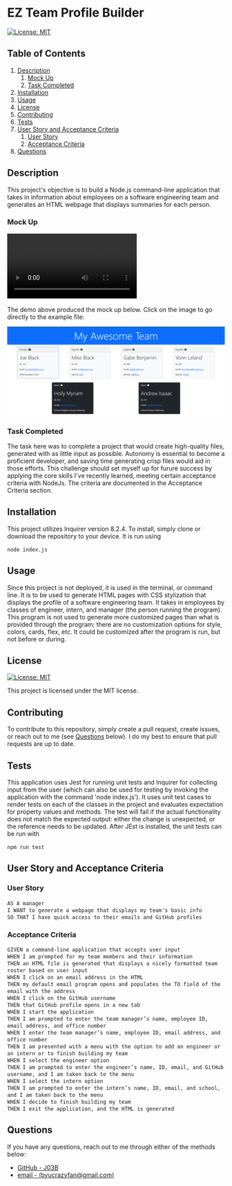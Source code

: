 # EZ Team Profile Builder

[![License: MIT](https://img.shields.io/badge/License-MIT-yellow.svg)](https://opensource.org/licenses/MIT)

## Table of Contents

1. [Description](#description)
    1. [Mock Up](#mock-up)
    2. [Task Completed](#task-completed)
2. [Installation](#installation)
3. [Usage](#usage)
4. [License](#license)
5. [Contributing](#contributing)
6. [Tests](#tests)
7. [User Story and Acceptance Criteria](#user-story-and-acceptance-criteria)
    1. [User Story](#user-story)
    2. [Acceptance Criteria](#acceptance-criteria)
8. [Questions](#questions)

## Description

This project's objective is to build a Node.js command-line application that takes in information about employees on a software engineering team and generates an HTML webpage that displays summaries for each person.

### Mock Up
![A walkthrough video of how to use the application.](./assets/tutorial-team-profile.mp4)

The demo above produced the mock up below. Click on the image to go directly to the example file:

[![The example produced from the demo or walkthrough in the video above.](./assets/mockup-demo.png)](./dist/result.html)

### Task Completed
The task here was to complete a project that would create high-quality files, generated with as little input as possible. Autonomy is essential to become a proficient developer, and saving time generating crisp files would aid in those efforts. This challenge should set myself up for furure success by applying the core skills I've recently learned, meeting certain acceptance criteria with NodeJs. The criteria are documented in the Acceptance Criteria section. 

## Installation

This project utilizes Inquirer version 8.2.4. To install, simply clone or download the repository to your device. It is run using 
```
node index.js
``` 

## Usage

Since this project is not deployed, it is used in the terminal, or command line. It is to be used to generate HTML pages with CSS stylization that displays the profile of a software engineering team. It takes in employees by classes of engineer, intern, and manager (the person running the program). This program is not used to generate more customized pages than what is provided through the program; there are no customization options for style, colors, cards, flex, etc. It could be customized after the program is run, but not before or during. 

## License

[![License: MIT](https://img.shields.io/badge/License-MIT-yellow.svg)](https://opensource.org/licenses/MIT)

This project is licensed under the MIT license.

## Contributing

To contribute to this repository, simply create a pull request, create issues, or reach out to me (see [Questions](#questions) below). I do my best to ensure that pull requests are up to date. 

## Tests

This application uses Jest for running unit tests and Inquirer for collecting input from the user (which can also be used for testing by invoking the application with the command 'node index.js'). It uses unit test cases to render tests on each of the classes in the project and evaluates expectation for property values and methods. The test will fail if the actual functionality does not match the expected output: either the change is unexpected, or the reference  needs to be updated. After JEst is installed, the unit tests can be run with
```
npm run test
```

## User Story and Acceptance Criteria

### User Story
```
AS A manager
I WANT to generate a webpage that displays my team's basic info
SO THAT I have quick access to their emails and GitHub profiles
```

### Acceptance Criteria
```
GIVEN a command-line application that accepts user input
WHEN I am prompted for my team members and their information
THEN an HTML file is generated that displays a nicely formatted team roster based on user input
WHEN I click on an email address in the HTML
THEN my default email program opens and populates the TO field of the email with the address
WHEN I click on the GitHub username
THEN that GitHub profile opens in a new tab
WHEN I start the application
THEN I am prompted to enter the team manager’s name, employee ID, email address, and office number
WHEN I enter the team manager’s name, employee ID, email address, and office number
THEN I am presented with a menu with the option to add an engineer or an intern or to finish building my team
WHEN I select the engineer option
THEN I am prompted to enter the engineer’s name, ID, email, and GitHub username, and I am taken back to the menu
WHEN I select the intern option
THEN I am prompted to enter the intern’s name, ID, email, and school, and I am taken back to the menu
WHEN I decide to finish building my team
THEN I exit the application, and the HTML is generated
```

## Questions

If you have any questions, reach out to me through either of the methods below:
- [GitHub - J03B](https://github.com/J03B/)
- [email - (byucrazyfan@gmail.com)](mailto:byucrazyfan@gmail.com)
